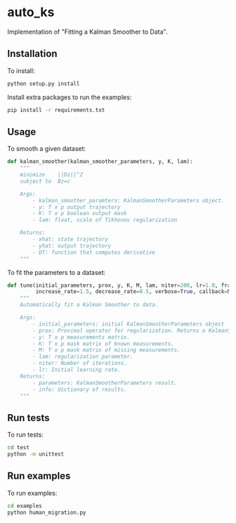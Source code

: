 # auto_ks

Implementation of "Fitting a Kalman Smoother to Data".

## Installation

To install:
```bash
python setup.py install
```

Install extra packages to run the examples:
```bash
pip install -r requirements.txt
```

## Usage

To smooth a given dataset:
```python
def kalman_smoother(kalman_smoother_parameters, y, K, lam):
    """
    minimize    ||Dz||^2
    subject to  Bz=c

    Args:
        - kalman_smoother_paramters: KalmanSmootherParameters object.
        - y: T x p output trajectory
        - K: T x p boolean output mask
        - lam: float, scale of Tikhonov regularization

    Returns:
        - xhat: state trajectory
        - yhat: output trajectory
        - DT: function that computes derivative
    """
```

To fit the parameters to a dataset:
```python
def tune(initial_parameters, prox, y, K, M, lam, niter=200, lr=1.0, fraction=0.5,
         increase_rate=1.5, decrease_rate=0.5, verbose=True, callback=None):
    """
    Automatically fit a Kalman Smoother to data.

    Args:
        - initial_parameters: initial KalmanSmootherParameters object
        - prox: Proximal operator for regularization. Returns a KalmanSmootherParameters object and value of regularization.
        - y: T x p measurements matrix.
        - K: T x p mask matrix of known measurements.
        - M: T x p mask matrix of missing measurements.
        - lam: regularization parameter.
        - niter: Number of iterations.
        - lr: Initial learning rate.
    Returns:
        - parameters: KalmanSmootherParameters result.
        - info: dictionary of results.
    """
```

## Run tests

To run tests:
```bash
cd test
python -m unittest
```

## Run examples
To run examples:
```bash
cd examples
python human_migration.py
```